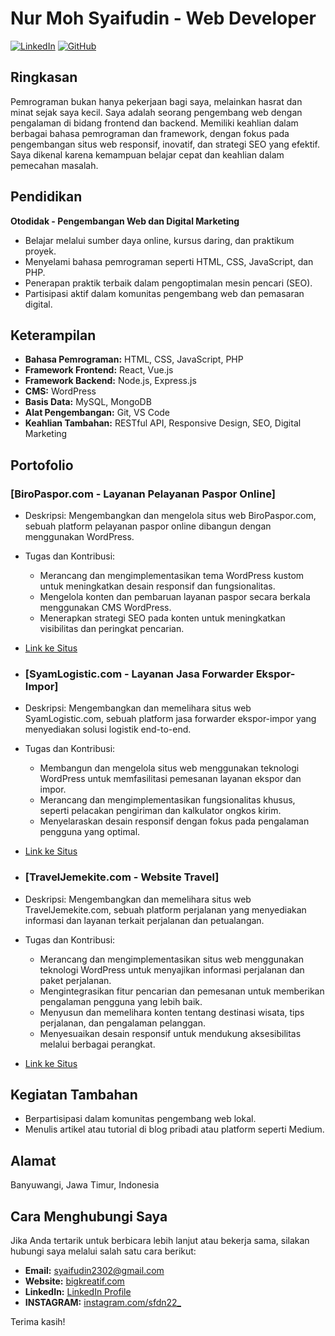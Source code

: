 # Nur Moh Syaifudin - Web Developer

[![LinkedIn](https://img.shields.io/badge/LinkedIn-Profile-blue)](https://www.linkedin.com/in/nur-moh-syaifudin-73bbb0216)
[![GitHub](https://img.shields.io/badge/GitHub-Profile-lightgrey)](https://github.com/sfdn22/)

## Ringkasan

Pemrograman bukan hanya pekerjaan bagi saya, melainkan hasrat dan minat sejak saya kecil. Saya adalah seorang pengembang web dengan pengalaman di bidang frontend dan backend. Memiliki keahlian dalam berbagai bahasa pemrograman dan framework, dengan fokus pada pengembangan situs web responsif, inovatif, dan strategi SEO yang efektif. Saya dikenal karena kemampuan belajar cepat dan keahlian dalam pemecahan masalah.

## Pendidikan

**Otodidak - Pengembangan Web dan Digital Marketing**
- Belajar melalui sumber daya online, kursus daring, dan praktikum proyek.
- Menyelami bahasa pemrograman seperti HTML, CSS, JavaScript, dan PHP.
- Penerapan praktik terbaik dalam pengoptimalan mesin pencari (SEO).
- Partisipasi aktif dalam komunitas pengembang web dan pemasaran digital.

## Keterampilan

- **Bahasa Pemrograman:** HTML, CSS, JavaScript, PHP
- **Framework Frontend:** React, Vue.js
- **Framework Backend:** Node.js, Express.js
- **CMS:** WordPress
- **Basis Data:** MySQL, MongoDB
- **Alat Pengembangan:** Git, VS Code
- **Keahlian Tambahan:** RESTful API, Responsive Design, SEO, Digital Marketing

## Portofolio

### [BiroPaspor.com - Layanan Pelayanan Paspor Online]
- Deskripsi: Mengembangkan dan mengelola situs web BiroPaspor.com, sebuah platform pelayanan paspor online dibangun dengan menggunakan WordPress.
- Tugas dan Kontribusi:
  - Merancang dan mengimplementasikan tema WordPress kustom untuk meningkatkan desain responsif dan fungsionalitas.
  - Mengelola konten dan pembaruan layanan paspor secara berkala menggunakan CMS WordPress.
  - Menerapkan strategi SEO pada konten untuk meningkatkan visibilitas dan peringkat pencarian.
- [Link ke Situs](https://www.biropaspor.com)

- ### [SyamLogistic.com - Layanan Jasa Forwarder Ekspor-Impor]
- Deskripsi: Mengembangkan dan memelihara situs web SyamLogistic.com, sebuah platform jasa forwarder ekspor-impor yang menyediakan solusi logistik end-to-end.
- Tugas dan Kontribusi:
  - Membangun dan mengelola situs web menggunakan teknologi WordPress untuk memfasilitasi pemesanan layanan ekspor dan impor.
  - Merancang dan mengimplementasikan fungsionalitas khusus, seperti pelacakan pengiriman dan kalkulator ongkos kirim.
  - Menyelaraskan desain responsif dengan fokus pada pengalaman pengguna yang optimal.
- [Link ke Situs](https://syamlogistic.com)

- ### [TravelJemekite.com - Website Travel]
- Deskripsi: Mengembangkan dan memelihara situs web TravelJemekite.com, sebuah platform perjalanan yang menyediakan informasi dan layanan terkait perjalanan dan petualangan.
- Tugas dan Kontribusi:
  - Merancang dan mengimplementasikan situs web menggunakan teknologi WordPress untuk menyajikan informasi perjalanan dan paket perjalanan.
  - Mengintegrasikan fitur pencarian dan pemesanan untuk memberikan pengalaman pengguna yang lebih baik.
  - Menyusun dan memelihara konten tentang destinasi wisata, tips perjalanan, dan pengalaman pelanggan.
  - Menyesuaikan desain responsif untuk mendukung aksesibilitas melalui berbagai perangkat.
- [Link ke Situs](https://traveljemekite.com)

## Kegiatan Tambahan

- Berpartisipasi dalam komunitas pengembang web lokal.
- Menulis artikel atau tutorial di blog pribadi atau platform seperti Medium.

## Alamat
Banyuwangi, Jawa Timur, Indonesia

## Cara Menghubungi Saya

Jika Anda tertarik untuk berbicara lebih lanjut atau bekerja sama, silakan hubungi saya melalui salah satu cara berikut:

- **Email:** [syaifudin2302@gmail.com](mailto:syaifudin2302@gmail.com)
- **Website:** [bigkreatif.com](https://bigkreatif.com)
- **LinkedIn:** [LinkedIn Profile](https://www.linkedin.com/in/nur-moh-syaifudin-73bbb0216)
- **INSTAGRAM:** [instagram.com/sfdn22_](https://instagram.com/sfdn22_)

Terima kasih!
